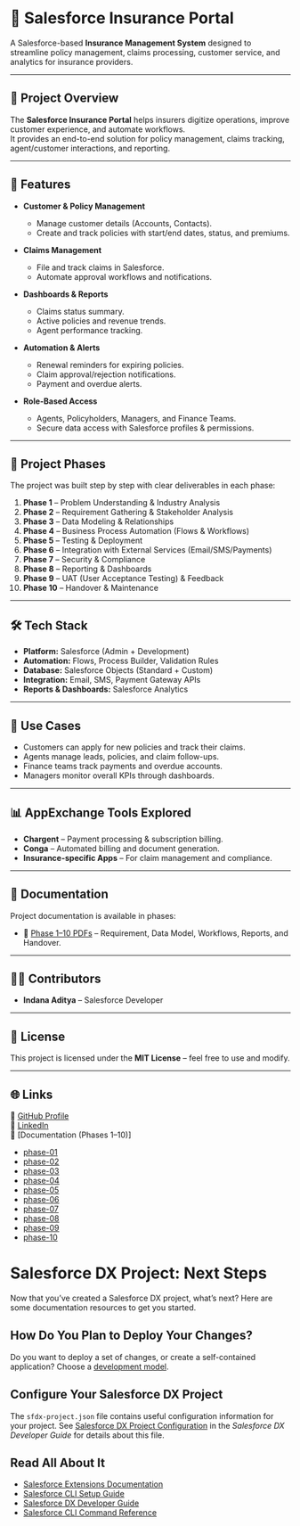 # 🏦 Salesforce Insurance Portal  

A Salesforce-based **Insurance Management System** designed to streamline policy management, claims processing, customer service, and analytics for insurance providers.  

---

## 📌 Project Overview  
The **Salesforce Insurance Portal** helps insurers digitize operations, improve customer experience, and automate workflows.  
It provides an end-to-end solution for policy management, claims tracking, agent/customer interactions, and reporting.  

---

## 🚀 Features  
- **Customer & Policy Management**  
  - Manage customer details (Accounts, Contacts).  
  - Create and track policies with start/end dates, status, and premiums.  

- **Claims Management**  
  - File and track claims in Salesforce.  
  - Automate approval workflows and notifications.  

- **Dashboards & Reports**  
  - Claims status summary.  
  - Active policies and revenue trends.  
  - Agent performance tracking.  

- **Automation & Alerts**  
  - Renewal reminders for expiring policies.  
  - Claim approval/rejection notifications.  
  - Payment and overdue alerts.  

- **Role-Based Access**  
  - Agents, Policyholders, Managers, and Finance Teams.  
  - Secure data access with Salesforce profiles & permissions.  

---

## 📂 Project Phases  
The project was built step by step with clear deliverables in each phase:  

1. **Phase 1** – Problem Understanding & Industry Analysis  
2. **Phase 2** – Requirement Gathering & Stakeholder Analysis  
3. **Phase 3** – Data Modeling & Relationships  
4. **Phase 4** – Business Process Automation (Flows & Workflows)  
5. **Phase 5** – Testing & Deployment  
6. **Phase 6** – Integration with External Services (Email/SMS/Payments)  
7. **Phase 7** – Security & Compliance  
8. **Phase 8** – Reporting & Dashboards  
9. **Phase 9** – UAT (User Acceptance Testing) & Feedback  
10. **Phase 10** – Handover & Maintenance  

---

## 🛠️ Tech Stack  
- **Platform:** Salesforce (Admin + Development)  
- **Automation:** Flows, Process Builder, Validation Rules  
- **Database:** Salesforce Objects (Standard + Custom)  
- **Integration:** Email, SMS, Payment Gateway APIs  
- **Reports & Dashboards:** Salesforce Analytics  

---

## 📌 Use Cases  
- Customers can apply for new policies and track their claims.  
- Agents manage leads, policies, and claim follow-ups.  
- Finance teams track payments and overdue accounts.  
- Managers monitor overall KPIs through dashboards.  

---

## 📊 AppExchange Tools Explored  
- **Chargent** – Payment processing & subscription billing.  
- **Conga** – Automated billing and document generation.  
- **Insurance-specific Apps** – For claim management and compliance.  

---

## 📖 Documentation  
Project documentation is available in phases:  

- 📄 [Phase 1–10 PDFs](./) – Requirement, Data Model, Workflows, Reports, and Handover.  

---

## 👨‍💻 Contributors  
- **Indana Aditya** – Salesforce Developer  
---

## 📜 License  
This project is licensed under the **MIT License** – feel free to use and modify.  

---

## 🌐 Links  
🔗 [GitHub Profile](https://github.com/22MH1A42G1)  
🔗 [LinkedIn](https://www.linkedin.com/in/aditya-indana-899734216)  
🔗 [Documentation (Phases 1–10)]
- [phase-01](./PHASE-1.pdf)
- [phase-02](./Phase_2.pdf)
- [phase-03](./Phase_3.pdf)
- [phase-04](./Phase_4.pdf)
- [phase-05](./Phase_5.pdf)
- [phase-06](./Phase_6.pdf)
- [phase-07](./Phase_7.pdf)
- [phase-08](./Phase_8.pdf)
- [phase-09](./Phase_9.pdf)
- [phase-10](./Phase_10.pdf)

# Salesforce DX Project: Next Steps

Now that you’ve created a Salesforce DX project, what’s next? Here are some documentation resources to get you started.

## How Do You Plan to Deploy Your Changes?

Do you want to deploy a set of changes, or create a self-contained application? Choose a [development model](https://developer.salesforce.com/tools/vscode/en/user-guide/development-models).

## Configure Your Salesforce DX Project

The `sfdx-project.json` file contains useful configuration information for your project. See [Salesforce DX Project Configuration](https://developer.salesforce.com/docs/atlas.en-us.sfdx_dev.meta/sfdx_dev/sfdx_dev_ws_config.htm) in the _Salesforce DX Developer Guide_ for details about this file.

## Read All About It

- [Salesforce Extensions Documentation](https://developer.salesforce.com/tools/vscode/)
- [Salesforce CLI Setup Guide](https://developer.salesforce.com/docs/atlas.en-us.sfdx_setup.meta/sfdx_setup/sfdx_setup_intro.htm)
- [Salesforce DX Developer Guide](https://developer.salesforce.com/docs/atlas.en-us.sfdx_dev.meta/sfdx_dev/sfdx_dev_intro.htm)
- [Salesforce CLI Command Reference](https://developer.salesforce.com/docs/atlas.en-us.sfdx_cli_reference.meta/sfdx_cli_reference/cli_reference.htm)
